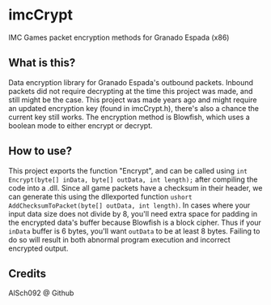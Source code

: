 # imcCrypt
IMC Games packet encryption methods for Granado Espada (x86)

## What is this?

Data encryption library for Granado Espada's outbound packets. Inbound packets did not require decrypting at the time this project was made, and still might be the case. This project was made years ago and might require an updated encryption key (found in imcCrypt.h), there's also a chance the current key still works. The encryption method is Blowfish, which uses a boolean mode to either encrypt or decrypt.

## How to use?

This project exports the function "Encrypt", and can be called using `int Encrypt(byte[] inData, byte[] outData, int length);` after compiling the code into a .dll. Since all game packets have a checksum in their header, we can generate this using the dllexported function `ushort AddChecksumToPacket(byte[] outData, int length)`. In cases where your input data size does not divide by 8, you'll need extra space for padding in the encrypted data's buffer because Blowfish is a block cipher. Thus if your `inData` buffer is 6 bytes, you'll want `outData` to be at least 8 bytes. Failing to do so will result in both abnormal program execution and incorrect encrypted output.


## Credits
AlSch092 @ Github
